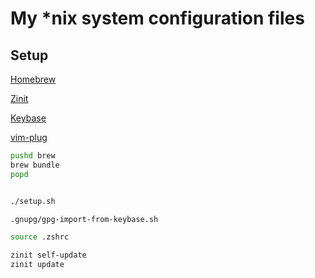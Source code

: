 # My *nix system configuration files

## Setup

[Homebrew](https://brew.sh/)

[Zinit](https://github.com/zdharma/zinit)

[Keybase](https://keybase.io/docs/the_app/install_macos)

[vim-plug](https://github.com/junegunn/vim-plug)

```sh
pushd brew
brew bundle
popd


./setup.sh

.gnupg/gpg-import-from-keybase.sh

source .zshrc

zinit self-update
zinit update

```
